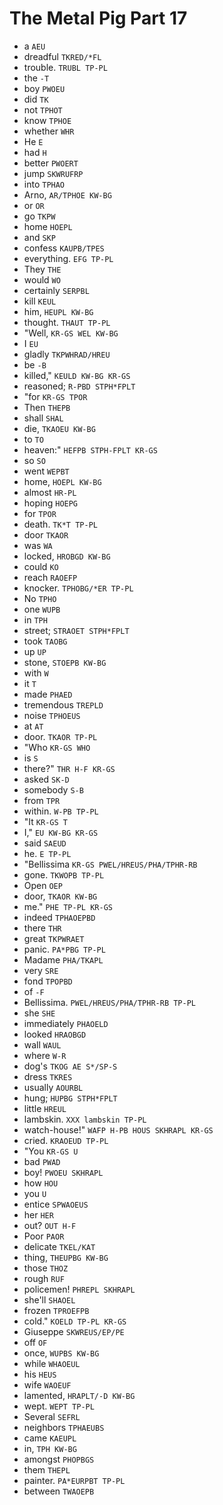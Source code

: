 # The Metal Pig Part 17

* a `AEU`
* dreadful `TKRED/*FL`
* trouble. `TRUBL TP-PL`
* the `-T`
* boy `PWOEU`
* did `TK`
* not `TPHOT`
* know `TPHOE`
* whether `WHR`
* He `E`
* had `H`
* better `PWOERT`
* jump `SKWRUFRP`
* into `TPHAO`
* Arno, `AR/TPHOE KW-BG`
* or `OR`
* go `TKPW`
* home `HOEPL`
* and `SKP`
* confess `KAUPB/TPES`
* everything. `EFG TP-PL`
* They `THE`
* would `WO`
* certainly `SERPBL`
* kill `KEUL`
* him, `HEUPL KW-BG`
* thought. `THAUT TP-PL`
* "Well, `KR-GS WEL KW-BG`
* I `EU`
* gladly `TKPWHRAD/HREU`
* be `-B`
* killed," `KEULD KW-BG KR-GS`
* reasoned; `R-PBD STPH*FPLT`
* "for `KR-GS TPOR`
* Then `THEPB`
* shall `SHAL`
* die, `TKAOEU KW-BG`
* to `TO`
* heaven:" `HEFPB STPH-FPLT KR-GS`
* so `SO`
* went `WEPBT`
* home, `HOEPL KW-BG`
* almost `HR-PL`
* hoping `HOEPG`
* for `TPOR`
* death. `TK*T TP-PL`
* door `TKAOR`
* was `WA`
* locked, `HROBGD KW-BG`
* could `KO`
* reach `RAOEFP`
* knocker. `TPHOBG/*ER TP-PL`
* No `TPHO`
* one `WUPB`
* in `TPH`
* street; `STRAOET STPH*FPLT`
* took `TAOBG`
* up `UP`
* stone, `STOEPB KW-BG`
* with `W`
* it `T`
* made `PHAED`
* tremendous `TREPLD`
* noise `TPHOEUS`
* at `AT`
* door. `TKAOR TP-PL`
* "Who `KR-GS WHO`
* is `S`
* there?" `THR H-F KR-GS`
* asked `SK-D`
* somebody `S-B`
* from `TPR`
* within. `W-PB TP-PL`
* "It `KR-GS T`
* I," `EU KW-BG KR-GS`
* said `SAEUD`
* he. `E TP-PL`
* "Bellissima `KR-GS PWEL/HREUS/PHA/TPHR-RB`
* gone. `TKWOPB TP-PL`
* Open `OEP`
* door, `TKAOR KW-BG`
* me." `PHE TP-PL KR-GS`
* indeed `TPHAOEPBD`
* there `THR`
* great `TKPWRAET`
* panic. `PA*PBG TP-PL`
* Madame `PHA/TKAPL`
* very `SRE`
* fond `TPOPBD`
* of `-F`
* Bellissima. `PWEL/HREUS/PHA/TPHR-RB TP-PL`
* she `SHE`
* immediately `PHAOELD`
* looked `HRAOBGD`
* wall `WAUL`
* where `W-R`
* dog's `TKOG AE S*/SP-S`
* dress `TKRES`
* usually `AOURBL`
* hung; `HUPBG STPH*FPLT`
* little `HREUL`
* lambskin. `XXX lambskin TP-PL`
* watch-house!" `WAFP H-PB HOUS SKHRAPL KR-GS`
* cried. `KRAOEUD TP-PL`
* "You `KR-GS U`
* bad `PWAD`
* boy! `PWOEU SKHRAPL`
* how `HOU`
* you `U`
* entice `SPWAOEUS`
* her `HER`
* out? `OUT H-F`
* Poor `PAOR`
* delicate `TKEL/KAT`
* thing, `THEUPBG KW-BG`
* those `THOZ`
* rough `RUF`
* policemen! `PHREPL SKHRAPL`
* she'll `SHAOEL`
* frozen `TPROEFPB`
* cold." `KOELD TP-PL KR-GS`
* Giuseppe `SKWREUS/EP/PE`
* off `OF`
* once, `WUPBS KW-BG`
* while `WHAOEUL`
* his `HEUS`
* wife `WAOEUF`
* lamented, `HRAPLT/-D KW-BG`
* wept. `WEPT TP-PL`
* Several `SEFRL`
* neighbors `TPHAEUBS`
* came `KAEUPL`
* in, `TPH KW-BG`
* amongst `PHOPBGS`
* them `THEPL`
* painter. `PA*EURPBT TP-PL`
* between `TWAOEPB`
